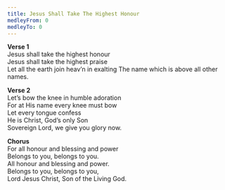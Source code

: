 ```yaml
---
title: Jesus Shall Take The Highest Honour
medleyFrom: 0
medleyTo: 0
---
```


**Verse 1**  
Jesus shall take the highest honour  
Jesus shall take the highest praise  
Let all the earth join heav’n in exalting
The name which is above all other names.

**Verse 2**  
Let’s bow the knee in humble adoration  
For at His name every knee must bow  
Let every tongue confess  
He is Christ, God’s only Son  
Sovereign Lord, we give you glory now.

**Chorus**  
For all honour and blessing and power  
Belongs to you, belongs to you.  
All honour and blessing and power.  
Belongs to you, belongs to you,  
Lord Jesus Christ, Son of the Living God.
